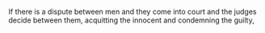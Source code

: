 If there is a dispute between men and they come into court and the judges decide between them, acquitting the innocent and condemning the guilty,
